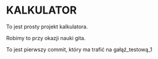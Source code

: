 # KALKULATOR

To jest prosty projekt kalkulatora.

Robimy to przy okazji nauki gita.

To jest pierwszy commit, który ma trafić na gałąź_testową_1
